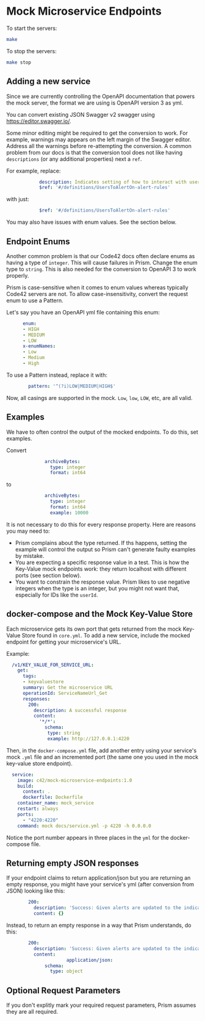 # Mock Microservice Endpoints

To start the servers:

```bash
make
```

To stop the servers:
```bash
make stop
```

## Adding a new service

Since we are currently controlling the OpenAPI documentation that powers the mock server,
the format we are using is OpenAPI version 3 as yml.

You can convert existing JSON Swagger v2 swagger using https://editor.swagger.io/.

Some minor editing might be required to get the conversion to work. For example, warnings may appears on the left
margin of the Swagger editor. Address all the warnings before re-attempting the conversion.
A common problem from our docs is that the conversion tool does not like having `descriptions` 
(or any additional properties) next a `ref`.

For example, replace:

```yml
            description: Indicates setting of how to interact with user list.
            $ref: '#/definitions/UsersToAlertOn-alert-rules'
```

with just:

```yml
            $ref: '#/definitions/UsersToAlertOn-alert-rules'
```

You may also have issues with enum values. See the section below.

## Endpoint Enums

Another common problem is that our Code42 docs often declare enums as having a type of `integer`.
This will cause failures in Prism. Change the enum type to `string`. This is also needed for the conversion 
to OpenAPI 3 to work properly.

Prism is case-sensitive when it comes to enum values whereas typically Code42 servers are not.
To allow case-insensitivity, convert the request enum to use a Pattern.

Let's say you have an OpenAPI yml file containing this enum:

```yml
      enum:
      - HIGH
      - MEDIUM
      - LOW
      x-enumNames:
      - Low
      - Medium
      - High
```

To use a Pattern instead, replace it with:

```yml
        pattern: '^(?i)LOW|MEDIUM|HIGH$'
```

Now, all casings are supported in the mock.  `Low`, `low`, `LOW`, etc, are all valid.

## Examples

We have to often control the output of the mocked endpoints. To do this, set examples.

Convert

```yml
              archiveBytes:
                type: integer
                format: int64
```

to


```yml
              archiveBytes:
                type: integer
                format: int64
                example: 10000
```

It is not necessary to do this for every response property. Here are reasons you may need to:

* Prism complains about the type returned.  If ths happens, setting the example will control the output so Prism can't generate faulty 
	examples by mistake.
* You are expecting a specific response value in a test.  This is how the Key-Value mock endpoints work: they return localhost with 
	different ports (see section below).
* You want to constrain the response value. Prism likes to use negative integers when the type is an integer, but you might not want that,
	especially for IDs like the `userId`.

## docker-compose and the Mock Key-Value Store

Each microservice gets its own port that gets returned from the mock Key-Value Store found in `core.yml`. To add a new service, include 
the mocked endpoint for getting your microservice's URL.

Example:

```yml
  /v1/KEY_VALUE_FOR_SERVICE_URL:
    get:
      tags:
      - keyvaluestore
      summary: Get the microservice URL
      operationId: ServiceNameUrl_Get
      responses:
        200:
          description: A successful response
          content:
            '*/*':
              schema:
               type: string
               example: http://127.0.0.1:4220
```

Then, in the `docker-compose.yml` file, add another entry using your service's mock `.yml` file and an incremented port (the same one you used in 
the mock key-value store endpoint).

```yml
  service:
    image: c42/mock-microservice-endpoints:1.0
    build:
      context: .
      dockerfile: Dockerfile
    container_name: mock_service
    restart: always
    ports:
      - "4220:4220"
    command: mock docs/service.yml -p 4220 -h 0.0.0.0
```

Notice the port number appears in three places in the `yml` for the docker-compose file.

## Returning empty JSON responses

If your endpoint claims to return application/json but you are returning an empty response, 
you might have your service's yml (after conversion from JSON) looking like this:

```yml
        200:
          description: 'Success: Given alerts are updated to the indicated status.'
          content: {}
```

Instead, to return an empty response in a way that Prism understands, do this:

```yml
        200:
          description: 'Success: Given alerts are updated to the indicated status.'
          content:
					  application/json:
              schema:
                type: object
```

## Optional Request Parameters

If you don't explitly mark your required request parameters, Prism assumes they are all required.

